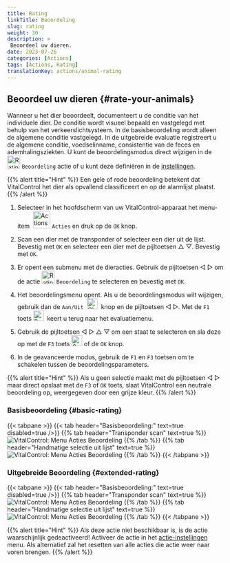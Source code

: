 ```yaml
---
title: Rating
linkTitle: Beoordeling
slug: rating
weight: 30
description: >
 Beoordeel uw dieren.
date: 2023-07-26
categories: [Actions]
tags: [Actions, Rating]
translationKey: actions/animal-rating
---
```


## Beoordeel uw dieren {#rate-your-animals}

Wanneer u het dier beoordeelt, documenteert u de conditie van het individuele dier. De conditie wordt visueel bepaald en vastgelegd met behulp van het verkeerslichtsysteem. In de basisbeoordeling wordt alleen de algemene conditie vastgelegd. In de uitgebreide evaluatie registreert u de algemene conditie, voedselinname, consistentie van de feces en ademhalingsziekten. U kunt de beoordelingsmodus direct wijzigen in de <img src="/icons/actions/rating.svg" width="30" align="bottom" alt="Rating" /> `Beoordeling` actie of u kunt deze definiëren in de [instellingen](../../settings/data-acquisition/#dierevaluatie).

{{% alert title="Hint" %}}
Een gele of rode beoordeling betekent dat VitalControl het dier als opvallend classificeert en op de alarmlijst plaatst.
{{% /alert %}}

1. Selecteer in het hoofdscherm van uw VitalControl-apparaat het menu-item &nbsp;<img src="/icons/actions.svg" width="40" align="bottom" alt="Actions" /> `Acties` en druk op de `OK` knop.

2. Scan een dier met de transponder of selecteer een dier uit de lijst. Bevestig met `OK` en selecteer een dier met de pijltoetsen △ ▽. Bevestig met `OK`.

3. Er opent een submenu met de dieracties. Gebruik de pijltoetsen ◁ ▷ om de actie <img src="/icons/actions/rating.svg" width="30" align="bottom" alt="Rating" /> `Beoordeling` te selecteren en bevestig met `OK`.

4. Het beoordelingsmenu opent. Als u de beoordelingsmodus wilt wijzigen, gebruik dan de `Aan/Uit` &nbsp;<img src="/icons/gear.svg" width="25" align="bottom" alt="Chain-of-actions" />&nbsp; knop en de pijltoetsen ◁ ▷. Met de `F1` toets <img src="/icons/footer/exit.svg" width="24" align="bottom" alt="Back" />&nbsp; keert u terug naar het evaluatiemenu.

5. Gebruik de pijltoetsen ◁ ▷ △ ▽ om een staat te selecteren en sla deze op met de `F3` toets <img src="/icons/footer/save.svg" width="25" align="bottom" alt="Save" /> of de `OK` knop.

6. In de geavanceerde modus, gebruik de `F1` en `F3` toetsen om te schakelen tussen de beoordelingsparameters.

{{% alert title="Hint" %}}
Als u geen selectie maakt met de pijltoetsen ◁ ▷ maar direct opslaat met de `F3` of `OK` toets, slaat VitalControl een neutrale beoordeling op, weergegeven door een grijze kleur.
{{% /alert %}}

### Basisbeoordeling {#basic-rating}

{{< tabpane >}}
{{< tab header="Basisbeoordeling:" text=true disabled=true />}}
{{% tab header="Transponder scan" text=true %}}
 ![VitalControl: Menu Acties Beoordeling](../images/basicrating-scan.png "Basisbeoordeling")
{{% /tab %}}
{{% tab header="Handmatige selectie uit lijst" text=true %}}
 ![VitalControl: Menu Acties Beoordeling](../images/basicrating.png "Basisbeoordeling")
{{% /tab %}}
{{< /tabpane >}}

### Uitgebreide Beoordeling {#extended-rating}

{{< tabpane >}}
{{< tab header="Basisbeoordeling:" text=true disabled=true />}}
{{% tab header="Transponder scan" text=true %}}
 ![VitalControl: Menu Acties Beoordeling](../images/extendedrating-scan.png "Uitgebreide beoordeling")
{{% /tab %}}
{{% tab header="Handmatige selectie uit lijst" text=true %}}
 ![VitalControl: Menu Acties Beoordeling](../images/extendedrating.png "Uitgebreide beoordeling")
{{% /tab %}}
{{< /tabpane >}}

{{% alert title="Hint" %}}
Als deze actie niet beschikbaar is, is de actie waarschijnlijk gedeactiveerd! Activeer de actie in het [actie-instellingen](/nl/docs/acties/setting/) menu. Als alternatief zal het resetten van alle acties die actie weer naar voren brengen.
{{% /alert %}}
